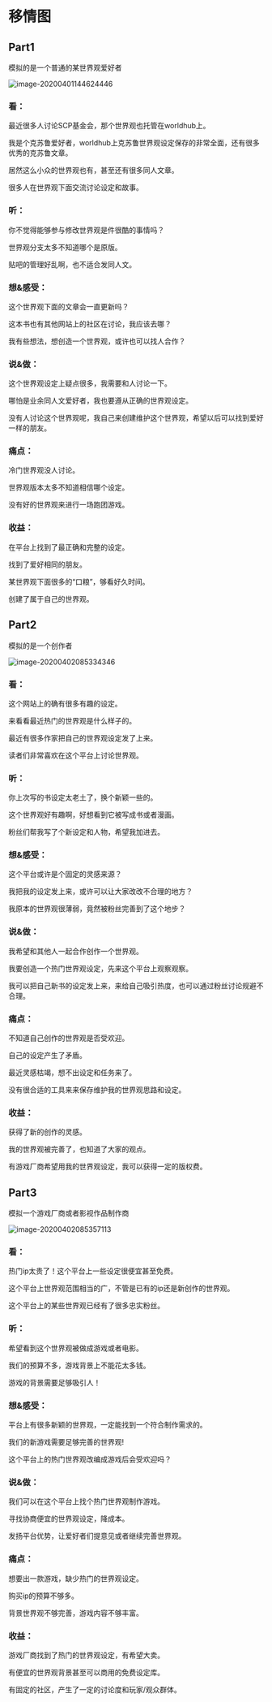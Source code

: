 # 移情图

## Part1

模拟的是一个普通的某世界观爱好者

![image-20200401144624446](移情图_pic/image-20200401144624446.png)

### 看：

最近很多人讨论SCP基金会，那个世界观也托管在worldhub上。

我是个克苏鲁爱好者，worldhub上克苏鲁世界观设定保存的非常全面，还有很多优秀的克苏鲁文章。

居然这么小众的世界观也有，甚至还有很多同人文章。

很多人在世界观下面交流讨论设定和故事。

### 听：

你不觉得能够参与修改世界观是件很酷的事情吗？

世界观分支太多不知道哪个是原版。

贴吧的管理好乱啊，也不适合发同人文。

### 想&感受：

这个世界观下面的文章会一直更新吗？

这本书也有其他网站上的社区在讨论，我应该去哪？

我有些想法，想创造一个世界观，或许也可以找人合作？

### 说&做：

这个世界观设定上疑点很多，我需要和人讨论一下。

哪怕是业余同人文爱好者，我也要遵从正确的世界观设定。

没有人讨论这个世界观呢，我自己来创建维护这个世界观，希望以后可以找到爱好一样的朋友。

### 痛点：

冷门世界观没人讨论。

世界观版本太多不知道相信哪个设定。

没有好的世界观来进行一场跑团游戏。

### 收益：

在平台上找到了最正确和完整的设定。

找到了爱好相同的朋友。

某世界观下面很多的“口粮”，够看好久时间。

创建了属于自己的世界观。

## Part2

模拟的是一个创作者

![image-20200402085334346](移情图_pic/image-20200402085334346.png)

### 看：

这个网站上的确有很多有趣的设定。

来看看最近热门的世界观是什么样子的。

最近有很多作家把自己的世界观设定发了上来。

读者们非常喜欢在这个平台上讨论世界观。

### 听：

你上次写的书设定太老土了，换个新颖一些的。

这个世界观好有趣啊，好想看到它被写成书或者漫画。

粉丝们帮我写了个新设定和人物，希望我加进去。

### 想&感受：

这个平台或许是个固定的灵感来源？

我把我的设定发上来，或许可以让大家改改不合理的地方？

我原本的世界观很薄弱，竟然被粉丝完善到了这个地步？

### 说&做：

我希望和其他人一起合作创作一个世界观。

我要创造一个热门世界观设定，先来这个平台上观察观察。

我可以把自己新书的设定发上来，来给自己吸引热度，也可以通过粉丝讨论规避不合理。

### 痛点：

不知道自己创作的世界观是否受欢迎。

自己的设定产生了矛盾。

最近灵感枯竭，想不出设定和任务来了。

没有很合适的工具来来保存维护我的世界观思路和设定。

### 收益：

获得了新的创作的灵感。

我的世界观被完善了，也知道了大家的观点。

有游戏厂商希望用我的世界观设定，我可以获得一定的版权费。

## Part3

模拟一个游戏厂商或者影视作品制作商

![image-20200402085357113](移情图_pic/image-20200402085357113.png)

### 看：

热门ip太贵了！这个平台上一些设定很便宜甚至免费。

这个平台上世界观范围相当的广，不管是已有的ip还是新创作的世界观。

这个平台上的某些世界观已经有了很多忠实粉丝。

### 听：

希望看到这个世界观被做成游戏或者电影。

我们的预算不多，游戏背景上不能花太多钱。

游戏的背景需要足够吸引人！

### 想&感受：

平台上有很多新颖的世界观，一定能找到一个符合制作需求的。

我们的新游戏需要足够完善的世界观!

这个平台上的热门世界观改编成游戏后会受欢迎吗？

### 说&做：

我们可以在这个平台上找个热门世界观制作游戏。

寻找协商便宜的世界观设定，降成本。

发扬平台优势，让爱好者们提意见或者继续完善世界观。

### 痛点：

想要出一款游戏，缺少热门的世界观设定。

购买ip的预算不够多。

背景世界观不够完善，游戏内容不够丰富。

### 收益：

游戏厂商找到了热门的世界观设定，有希望大卖。

有便宜的世界观背景甚至可以商用的免费设定库。

有固定的社区，产生了一定的讨论度和玩家/观众群体。
